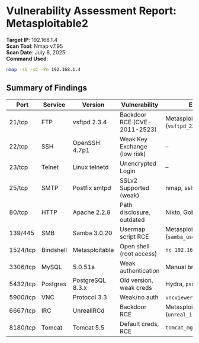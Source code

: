 # Vulnerability Assessment Report: Metasploitable2

**Target IP**: 192.168.1.4  
**Scan Tool**: Nmap v7.95  
**Scan Date**: July 8, 2025  
**Command Used**:
```bash
nmap -sV -sC -Pn 192.168.1.4
```
##  Summary of Findings

| Port     | Service   | Version             | Vulnerability                          | Exploit Tool                             |
|----------|-----------|---------------------|----------------------------------------|------------------------------------------|
| 21/tcp   | FTP       | vsftpd 2.3.4        | Backdoor RCE (CVE-2011-2523)           | Metasploit (`vsftpd_234_backdoor`)       |
| 22/tcp   | SSH       | OpenSSH 4.7p1       | Weak Key Exchange (low risk)           | –                                        |
| 23/tcp   | Telnet    | Linux telnetd       | Unencrypted Login                      | –                                        |
| 25/tcp   | SMTP      | Postfix smtpd       | SSLv2 Supported (weak)                 | nmap, sslscan                            |
| 80/tcp   | HTTP      | Apache 2.2.8        | Path disclosure, outdated              | Nikto, Gobuster                          |
| 139/445  | SMB       | Samba 3.0.20        | Usermap script RCE                     | Metasploit (`samba_usermap_script`)      |
| 1524/tcp | Bindshell | Metasploitable      | Open shell (root access)               | `nc 192.168.1.4 1524`                     |
| 3306/tcp | MySQL     | 5.0.51a             | Weak authentication                    | Manual brute-force                       |
| 5432/tcp | Postgres  | PostgreSQL 8.3.x    | Old version, weak creds                | Hydra, `psql`                            |
| 5900/tcp | VNC       | Protocol 3.3        | Weak/no auth                           | `vncviewer`, Hydra                       |
| 6667/tcp | IRC       | UnrealIRCd          | Backdoor RCE                           | Metasploit (`unreal_ircd_3281_backdoor`) |
| 8180/tcp | Tomcat    | Tomcat 5.5          | Default creds, RCE                     | `tomcat_mgr_deploy`                      |
